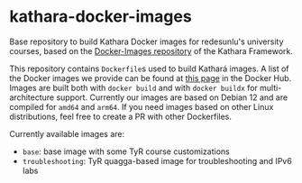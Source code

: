 # kathara-docker-images
Base repository to build Kathara Docker images for redesunlu's university courses, based on the [Docker-Images repository](https://github.com/KatharaFramework/Docker-Images) of the Kathara Framework. 

This repository contains `Dockerfile`s used to build Kathará images. A list of the Docker images we provide can be found at [this page](https://hub.docker.com/u/docentetyr/) in the Docker Hub.
Images are built both with `docker build` and with `docker buildx` for multi-architecture support.
Currently our images are based on Debian 12 and are compiled for `amd64` and `arm64`.
If you need images based on other Linux distributions, feel free to create a PR with other Dockerfiles.

Currently available images are:
- `base`: base image with some TyR course customizations
- `troubleshooting`: TyR quagga-based image for troubleshooting and IPv6 labs